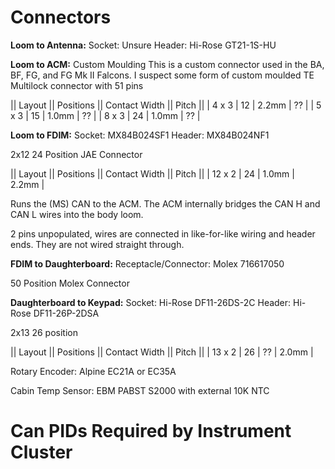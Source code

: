 # Connectors
**Loom to Antenna:**
Socket: Unsure
Header: Hi-Rose GT21-1S-HU

**Loom to ACM:**
Custom Moulding
This is a custom connector used in the BA, BF, FG, and FG Mk II Falcons.
I suspect some form of custom moulded TE Multilock connector with 51 pins

|| Layout	|| Positions	|| Contact Width	|| Pitch	||
| 4 x 3		| 12			| 2.2mm				| ??		|
| 5 x 3		| 15			| 1.0mm				| ??		|
| 8 x 3		| 24			| 1.0mm				| ??		|


**Loom to FDIM:**
Socket: MX84B024SF1
Header: MX84B024NF1

2x12 24 Position JAE Connector

|| Layout	|| Positions	|| Contact Width	|| Pitch	||
| 12 x 2	| 24			| 1.0mm				| 2.2mm		|


Runs the (MS) CAN to the ACM. The ACM internally bridges the CAN H and CAN L wires into the body loom.

2 pins unpopulated, wires are connected in like-for-like wiring and header ends. They are not wired straight through.

**FDIM to Daughterboard:**
Receptacle/Connector: Molex 716617050

50 Position Molex Connector


**Daughterboard to Keypad:**
Socket: Hi-Rose DF11-26DS-2C
Header: Hi-Rose DF11-26P-2DSA

2x13 26 position

|| Layout	|| Positions	|| Contact Width	|| Pitch	||
| 13 x 2	| 26			| ??				| 2.0mm		|

Rotary Encoder:
Alpine EC21A or EC35A

Cabin Temp Sensor:
EBM PABST S2000 with external 10K NTC


# Can PIDs Required by Instrument Cluster